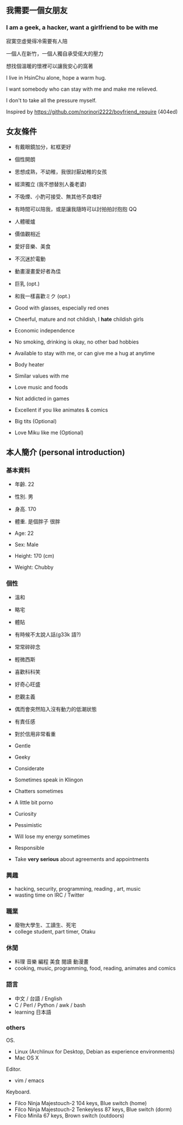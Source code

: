我需要一個女朋友
----------------

### I am a geek, a hacker, want a girlfriend to be with me  ###

寂寞空虛覺得冷需要有人陪

一個人在新竹，一個人獨自承受偌大的壓力

想找個溫暖的懷裡可以讓我安心的窩著


I live in HsinChu alone, hope a warm hug.

I want somebody who can stay with me and make me relieved.

I don't to take all the pressure myself.



Inspired by <https://github.com/norinori2222/boyfriend_require> (404ed)

## 女友條件 ##

- 有戴眼鏡加分，紅框更好
- 個性開朗
- 思想成熟，不幼稚，我很討厭幼稚的女孩
- 經濟獨立 (我不想替別人養老婆)
- 不吸煙、小酌可接受、無其他不良嗜好
- 有時間可以陪我，或是讓我隨時可以討拍拍討抱抱 QQ
- 人體暖爐
- 價值觀相近
- 愛好音樂、美食
- 不沉迷於電動
- 動畫漫畫愛好者為佳
- 巨乳 (opt.)
- 和我一樣喜歡ミク (opt.)




- Good with glasses, especially red ones
- Cheerful, mature and not childish, I **hate** childish girls
- Economic independence
- No smoking, drinking is okay, no other bad hobbies
- Available to stay with me, or can give me a hug at anytime
- Body heater
- Similar values with me
- Love music and foods
- Not addicted in games
- Excellent if you like animates & comics
- Big tits (Optional)
- Love Miku like me (Optional)





## 本人簡介 (personal introduction) ##
### 基本資料 ###

- 年齡. 22
- 性別. 男
- 身高. 170
- 體重. 是個胖子 很胖


- Age: 22
- Sex: Male
- Height: 170 (cm)
- Weight: Chubby



### 個性 ###

- 溫和 
- 略宅
- 體貼
- 有時候不太說人話(g33k 語?)
- 常常碎碎念
- 輕微西斯
- 喜歡科科笑
- 好奇心旺盛
- 悲觀主義
- 偶而會突然陷入沒有動力的低潮狀態
- 有責任感
- 對於信用非常看重



- Gentle
- Geeky
- Considerate
- Sometimes speak in Klingon
- Chatters sometimes
- A little bit porno
- Curiosity
- Pessimistic
- Will lose my energy sometimes
- Responsible
- Take **very serious** about agreements and appointments

### 興趣 ###

- hacking, security, programming, reading , art, music
- wasting time on IRC / Twitter

### 職業 ###

- 廢物大學生、工讀生、死宅
- college student, part timer, Otaku

### 休閒 ###

- 料理 音樂 編程 美食 閱讀 動漫畫
- cooking, music, programming, food, reading, animates and comics

### 語言 ###

- 中文 / 台語 / English
- C / Perl / Python / awk / bash
- learning 日本語

### others ###

OS.

- Linux (Archlinux for Desktop, Debian as experience environments)
- Mac OS X

Editor.

- vim / emacs

Keyboard.

- Filco Ninja Majestouch-2 104 keys, Blue switch (home)
- Filco Ninja Majestouch-2 Tenkeyless 87 keys, Blue switch (dorm)
- Filco Minila 67 keys, Brown switch (outdoors)

